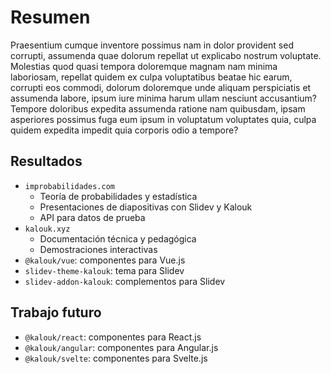 # Resumen

Praesentium cumque inventore possimus nam in dolor provident sed corrupti, assumenda quae dolorum repellat ut explicabo nostrum voluptate. Molestias quod quasi tempora doloremque magnam nam minima laboriosam, repellat quidem ex culpa voluptatibus beatae hic earum, corrupti eos commodi, dolorum doloremque unde aliquam perspiciatis et assumenda labore, ipsum iure minima harum ullam nesciunt accusantium? Tempore doloribus expedita assumenda ratione nam quibusdam, ipsam asperiores possimus fuga eum ipsum in voluptatum voluptates quia, culpa quidem expedita impedit quia corporis odio a tempore?

## Resultados

- `improbabilidades.com`
  - Teoría de probabilidades y estadística
  - Presentaciones de diapositivas con Slidev y Kalouk
  - API para datos de prueba
- `kalouk.xyz`
  - Documentación técnica y pedagógica
  - Demostraciones interactivas
- `@kalouk/vue`: componentes para Vue.js
- `slidev-theme-kalouk`: tema para Slidev
- `slidev-addon-kalouk`: complementos para Slidev

## Trabajo futuro

- `@kalouk/react`: componentes para React.js
- `@kalouk/angular`: componentes para Angular.js
- `@kalouk/svelte`: componentes para Svelte.js
